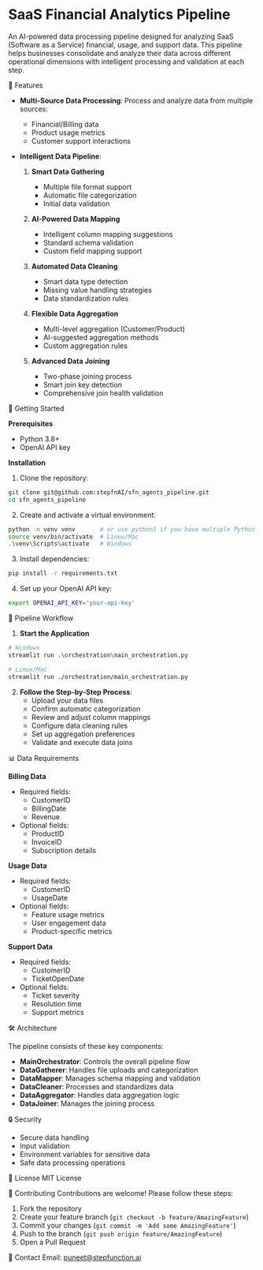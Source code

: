 # SaaS Financial Analytics Pipeline

An AI-powered data processing pipeline designed for analyzing SaaS (Software as a Service) financial, usage, and support data. This pipeline helps businesses consolidate and analyze their data across different operational dimensions with intelligent processing and validation at each step.

🌟 Features

- **Multi-Source Data Processing**: Process and analyze data from multiple sources:
  - Financial/Billing data
  - Product usage metrics
  - Customer support interactions

- **Intelligent Data Pipeline**:
  1. **Smart Data Gathering**
     - Multiple file format support
     - Automatic file categorization
     - Initial data validation

  2. **AI-Powered Data Mapping**
     - Intelligent column mapping suggestions
     - Standard schema validation
     - Custom field mapping support

  3. **Automated Data Cleaning**
     - Smart data type detection
     - Missing value handling strategies
     - Data standardization rules

  4. **Flexible Data Aggregation**
     - Multi-level aggregation (Customer/Product)
     - AI-suggested aggregation methods
     - Custom aggregation rules

  5. **Advanced Data Joining**
     - Two-phase joining process
     - Smart join key detection
     - Comprehensive join health validation

🚀 Getting Started

**Prerequisites**
- Python 3.8+
- OpenAI API key

**Installation**

1. Clone the repository:
```bash
git clone git@github.com:stepfnAI/sfn_agents_pipeline.git
cd sfn_agents_pipeline
```

2. Create and activate a virtual environment:
```bash
python -m venv venv       # or use python3 if you have multiple Python versions
source venv/bin/activate  # Linux/Mac
.\venv\Scripts\activate   # Windows
```

3. Install dependencies:
```bash
pip install -r requirements.txt
```

4. Set up your OpenAI API key:
```bash
export OPENAI_API_KEY='your-api-key'
```

🔄 Pipeline Workflow

1. **Start the Application**
```bash
# Windows
streamlit run .\orchestration\main_orchestration.py

# Linux/Mac
streamlit run ./orchestration/main_orchestration.py
```

2. **Follow the Step-by-Step Process**:
   - Upload your data files
   - Confirm automatic categorization
   - Review and adjust column mappings
   - Configure data cleaning rules
   - Set up aggregation preferences
   - Validate and execute data joins

📊 Data Requirements

**Billing Data**
- Required fields:
  - CustomerID
  - BillingDate
  - Revenue
- Optional fields:
  - ProductID
  - InvoiceID
  - Subscription details

**Usage Data**
- Required fields:
  - CustomerID
  - UsageDate
- Optional fields:
  - Feature usage metrics
  - User engagement data
  - Product-specific metrics

**Support Data**
- Required fields:
  - CustomerID
  - TicketOpenDate
- Optional fields:
  - Ticket severity
  - Resolution time
  - Support metrics

🛠️ Architecture

The pipeline consists of these key components:
- **MainOrchestrator**: Controls the overall pipeline flow
- **DataGatherer**: Handles file uploads and categorization
- **DataMapper**: Manages schema mapping and validation
- **DataCleaner**: Processes and standardizes data
- **DataAggregator**: Handles data aggregation logic
- **DataJoiner**: Manages the joining process

🔒 Security
- Secure data handling
- Input validation
- Environment variables for sensitive data
- Safe data processing operations

📝 License
MIT License

🤝 Contributing
Contributions are welcome! Please follow these steps:

1. Fork the repository
2. Create your feature branch (`git checkout -b feature/AmazingFeature`)
3. Commit your changes (`git commit -m 'Add some AmazingFeature'`)
4. Push to the branch (`git push origin feature/AmazingFeature`)
5. Open a Pull Request

📧 Contact
Email: puneet@stepfunction.ai

